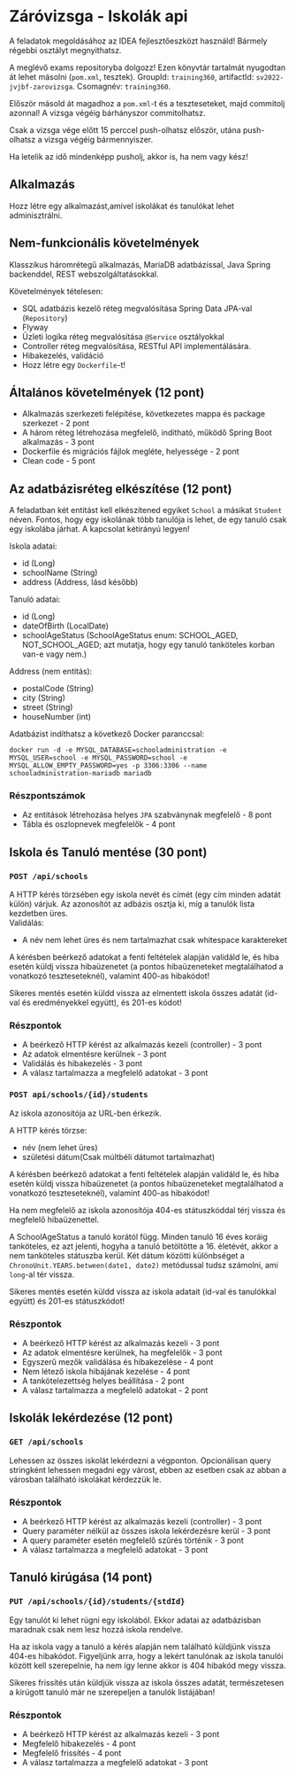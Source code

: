 # Záróvizsga - Iskolák api

A feladatok megoldásához az IDEA fejlesztőeszközt használd!
Bármely régebbi osztályt megnyithatsz.

A meglévő exams repositoryba dolgozz!
Ezen könyvtár tartalmát nyugodtan át lehet másolni (`pom.xml`, tesztek). GroupId: `training360`,
artifactId: `sv2022-jvjbf-zarovizsga`. Csomagnév: `training360`.

Először másold át magadhoz a `pom.xml`-t és a teszteseteket, majd commitolj azonnal!
A vizsga végéig bárhányszor commitolhatsz.

Csak a vizsga vége előtt 15 perccel push-olhatsz először, utána push-olhatsz a vizsga végéig bármennyiszer.

Ha letelik az idő mindenképp pusholj, akkor is, ha nem vagy kész!

## Alkalmazás

Hozz létre egy alkalmazást,amivel iskolákat és tanulókat lehet adminisztrálni. 

## Nem-funkcionális követelmények

Klasszikus háromrétegű alkalmazás, MariaDB adatbázissal, Java Spring backenddel, REST webszolgáltatásokkal.

Követelmények tételesen:

* SQL adatbázis kezelő réteg megvalósítása Spring Data JPA-val (`Repository`)
* Flyway
* Üzleti logika réteg megvalósítása `@Service` osztályokkal
* Controller réteg megvalósítása, RESTful API implementálására.
* Hibakezelés, validáció
* Hozz létre egy `Dockerfile`-t!


## Általános követelmények (12 pont)

- Alkalmazás szerkezeti felépítése, következetes mappa és package szerkezet - 2 pont
- A három réteg létrehozása megfelelő, indítható, működő Spring Boot alkalmazás - 3 pont
- Dockerfile és migrációs fájlok megléte, helyessége - 2 pont
- Clean code - 5 pont


## Az adatbázisréteg elkészítése  (12 pont)

A feladatban két entitást kell elkészítened egyiket `School` a másikat `Student` néven. Fontos, hogy egy iskolának
több tanulója is lehet, de egy tanuló csak egy iskolába járhat. A kapcsolat kétirányú legyen! <br>

Iskola adatai:

* id (Long)
* schoolName (String)
* address (Address, lásd később)

Tanuló adatai:

* id (Long)
* dateOfBirth (LocalDate)
* schoolAgeStatus (SchoolAgeStatus enum: SCHOOL_AGED, NOT_SCHOOL_AGED; azt mutatja, hogy egy tanuló tanköteles korban van-e vagy nem.)

Address (nem entitás):
* postalCode (String)
* city (String)
* street (String)
* houseNumber (int)

Adatbázist indíthatsz a következő Docker paranccsal:

```shell
docker run -d -e MYSQL_DATABASE=schooladministration -e MYSQL_USER=school -e MYSQL_PASSWORD=school -e MYSQL_ALLOW_EMPTY_PASSWORD=yes -p 3306:3306 --name schooladministration-mariadb mariadb
```

### Részpontszámok

- Az entitások létrehozása helyes `JPA` szabványnak megfelelő - 8 pont
- Tábla és oszlopnevek megfelelők - 4 pont

## Iskola és Tanuló mentése (30 pont)

### `POST /api/schools`

A HTTP kérés törzsében egy iskola nevét és címét (egy cím minden adatát külön) várjuk. Az azonosítót az adbázis osztja ki, míg a tanulók lista
kezdetben üres.<br>
Validálás:

- A név nem lehet üres és nem tartalmazhat csak whitespace karaktereket

A kérésben beérkező adatokat a fenti feltételek alapján validáld le, és hiba esetén küldj vissza hibaüzenetet (a pontos
hibaüzeneteket megtalálhatod a vonatkozó teszteseteknél), valamint 400-as hibakódot!

Sikeres mentés esetén küldd vissza az elmentett iskola összes adatát (id-val és eredményekkel együtt), és 201-es
kódot!

### Részpontok

* A beérkező HTTP kérést az alkalmazás kezeli (controller) - 3 pont
* Az adatok elmentésre kerülnek - 3 pont
* Validálás és hibakezelés - 3 pont
* A válasz tartalmazza a megfelelő adatokat - 3 pont

### `POST api/schools/{id}/students`

Az iskola azonosítója az URL-ben érkezik.

A HTTP kérés törzse:

- név (nem lehet üres)
- születési dátum(Csak múltbéli dátumot tartalmazhat)

A kérésben beérkező adatokat a fenti feltételek alapján validáld le, és hiba esetén küldj vissza hibaüzenetet
(a pontos hibaüzeneteket megtalálhatod a vonatkozó teszteseteknél), valamint 400-as hibakódot!

Ha nem megfelelő az iskola azonosítója 404-es státuszkóddal térj vissza és megfelelő hibaüzenettel.

A SchoolAgeStatus a tanuló korától függ. Minden tanuló 16 éves koráig tanköteles, ez azt jelenti, hogyha a tanuló betöltötte a 16. életévét, akkor
a nem tanköteles státuszba kerül. Két dátum közötti különbséget a `ChronoUnit.YEARS.between(date1, date2)` metódussal tudsz számolni,
ami `long`-al tér vissza. 

Sikeres mentés esetén küldd vissza az iskola adatait  (id-val és tanulókkal együtt) és 201-es státuszkódot!

### Részpontok

* A beérkező HTTP kérést az alkalmazás kezeli - 3 pont
* Az adatok elmentésre kerülnek, ha megfelelők - 3 pont
* Egyszerű mezők validálása és hibakezelése - 4 pont
* Nem létező iskola hibájának kezelése - 4 pont
* A tankötelezettség helyes beállítása - 2 pont  
* A válasz tartalmazza a megfelelő adatokat - 2 pont

## Iskolák lekérdezése (12 pont)

### `GET /api/schools`

Lehessen az összes iskolát lekérdezni a végponton. 
Opcionálisan query stringként lehessen megadni egy várost, ebben az esetben csak az abban a városban
található iskolákat kérdezzük le. 

### Részpontok

* A beérkező HTTP kérést az alkalmazás kezeli (controller) - 3 pont
* Query paraméter nélkül az összes iskola lekérdezésre kerül - 3 pont  
* A query paraméter esetén megfelelő szűrés történik - 3 pont
* A válasz tartalmazza a megfelelő adatokat - 3 pont

## Tanuló kirúgása (14 pont)

### `PUT /api/schools/{id}/students/{stdId}`

Egy tanulót ki lehet rúgni egy iskolából. Ekkor adatai az adatbázisban maradnak csak nem lesz hozzá iskola rendelve.

Ha az iskola vagy a tanuló a kérés alapján nem található küldjünk vissza 404-es hibakódot. Figyeljünk arra,
hogy a lekért tanulónak az iskola tanulói között kell szerepelnie, ha nem így lenne akkor is 404 hibakód megy vissza.

Sikeres frissítés után küldjük vissza az iskola összes adatát, természetesen a kirúgott tanuló már ne szerepeljen a tanulók listájában!
### Részpontok

- A beérkező HTTP kérést az alkalmazás kezeli - 3 pont
- Megfelelő hibakezelés - 4 pont
- Megfelelő frissítés  - 4 pont
- A válasz tartalmazza a megfelelő adatokat - 3 pont




